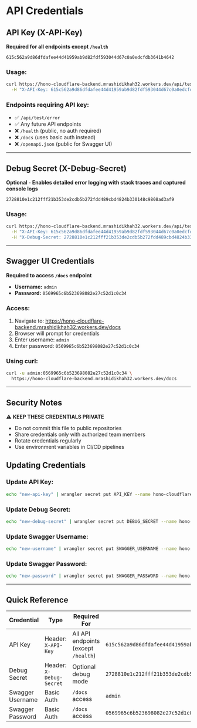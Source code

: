 # API Credentials

## API Key (X-API-Key)

**Required for all endpoints except `/health`**

```
615c562a9d86dfdafee44d41959ab9d82fdf593044d67c0a0edcfdb3641b4642
```

### Usage:
```bash
curl https://hono-cloudflare-backend.mrashidikhah32.workers.dev/api/test/error \
  -H "X-API-Key: 615c562a9d86dfdafee44d41959ab9d82fdf593044d67c0a0edcfdb3641b4642"
```

### Endpoints requiring API key:
- ✅ `/api/test/error`
- ✅ Any future API endpoints
- ❌ `/health` (public, no auth required)
- ❌ `/docs` (uses basic auth instead)
- ❌ `/openapi.json` (public for Swagger UI)

---

## Debug Secret (X-Debug-Secret)

**Optional - Enables detailed error logging with stack traces and captured console logs**

```
2728810e1c212fff21b353de2cdb5b272fdd489cbd4824b330148c9808ad3af9
```

### Usage:
```bash
curl https://hono-cloudflare-backend.mrashidikhah32.workers.dev/api/test/error \
  -H "X-API-Key: 615c562a9d86dfdafee44d41959ab9d82fdf593044d67c0a0edcfdb3641b4642" \
  -H "X-Debug-Secret: 2728810e1c212fff21b353de2cdb5b272fdd489cbd4824b330148c9808ad3af9"
```

---

## Swagger UI Credentials

**Required to access `/docs` endpoint**

- **Username:** `admin`
- **Password:** `0569965c6b523698082e27c52d1c0c34`

### Access:
1. Navigate to: https://hono-cloudflare-backend.mrashidikhah32.workers.dev/docs
2. Browser will prompt for credentials
3. Enter username: `admin`
4. Enter password: `0569965c6b523698082e27c52d1c0c34`

### Using curl:
```bash
curl -u admin:0569965c6b523698082e27c52d1c0c34 \
  https://hono-cloudflare-backend.mrashidikhah32.workers.dev/docs
```

---

## Security Notes

⚠️ **KEEP THESE CREDENTIALS PRIVATE**

- Do not commit this file to public repositories
- Share credentials only with authorized team members
- Rotate credentials regularly
- Use environment variables in CI/CD pipelines

## Updating Credentials

### Update API Key:
```bash
echo "new-api-key" | wrangler secret put API_KEY --name hono-cloudflare-backend
```

### Update Debug Secret:
```bash
echo "new-debug-secret" | wrangler secret put DEBUG_SECRET --name hono-cloudflare-backend
```

### Update Swagger Username:
```bash
echo "new-username" | wrangler secret put SWAGGER_USERNAME --name hono-cloudflare-backend
```

### Update Swagger Password:
```bash
echo "new-password" | wrangler secret put SWAGGER_PASSWORD --name hono-cloudflare-backend
```

---

## Quick Reference

| Credential | Type | Required For | Value |
|------------|------|--------------|-------|
| API Key | Header: `X-API-Key` | All API endpoints (except `/health`) | `615c562a9d86dfdafee44d41959ab9d82fdf593044d67c0a0edcfdb3641b4642` |
| Debug Secret | Header: `X-Debug-Secret` | Optional debug mode | `2728810e1c212fff21b353de2cdb5b272fdd489cbd4824b330148c9808ad3af9` |
| Swagger Username | Basic Auth | `/docs` access | `admin` |
| Swagger Password | Basic Auth | `/docs` access | `0569965c6b523698082e27c52d1c0c34` |
